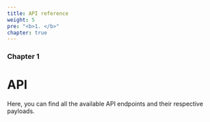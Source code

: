 ```yaml
---
title: API reference
weight: 5
pre: "<b>1. </b>"
chapter: true
---
```


### Chapter 1

# API

Here, you can find all the available API endpoints and their respective payloads.

